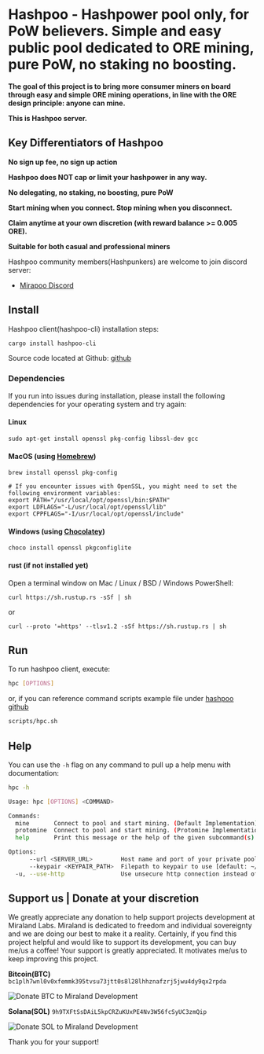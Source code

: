 # Hashpoo - Hashpower pool only, for PoW believers. Simple and easy public pool dedicated to ORE mining, pure PoW, no staking no boosting.

**The goal of this project is to bring more consumer miners on board through easy and simple ORE mining operations, in line with the ORE design principle: anyone can mine.**

**This is Hashpoo server.**

## Key Differentiators of Hashpoo

**No sign up fee, no sign up action**

**Hashpoo does NOT cap or limit your hashpower in any way.**

**No delegating, no staking, no boosting, pure PoW**

**Start mining when you connect. Stop mining when you disconnect.**

**Claim anytime at your own discretion (with reward balance >= 0.005 ORE).**

**Suitable for both casual and professional miners**

Hashpoo community members(Hashpunkers) are welcome to join discord server:

-   [Mirapoo Discord](https://discord.gg/YjQhWqxp7H)

## Install

Hashpoo client(hashpoo-cli) installation steps:

```sh
cargo install hashpoo-cli
```

Source code located at Github: [github](https://github.com/miraland-labs/hashpoo)

### Dependencies

If you run into issues during installation, please install the following dependencies for your operating system and try again:

#### Linux

```
sudo apt-get install openssl pkg-config libssl-dev gcc
```

#### MacOS (using [Homebrew](https://brew.sh/))

```
brew install openssl pkg-config

# If you encounter issues with OpenSSL, you might need to set the following environment variables:
export PATH="/usr/local/opt/openssl/bin:$PATH"
export LDFLAGS="-L/usr/local/opt/openssl/lib"
export CPPFLAGS="-I/usr/local/opt/openssl/include"
```

#### Windows (using [Chocolatey](https://chocolatey.org/))

```
choco install openssl pkgconfiglite
```

#### rust (if not installed yet)

Open a terminal window on Mac / Linux / BSD / Windows PowerShell:

```
curl https://sh.rustup.rs -sSf | sh
```

or

```
curl --proto '=https' --tlsv1.2 -sSf https://sh.rustup.rs | sh
```

## Run

To run hashpoo client, execute:

```sh
hpc [OPTIONS]
```

or, if you can reference command scripts example file under [hashpoo github](https://github.com/miraland-labs/hashpoo)

```sh
scripts/hpc.sh
```

## Help

You can use the `-h` flag on any command to pull up a help menu with documentation:

```sh
hpc -h

Usage: hpc [OPTIONS] <COMMAND>

Commands:
  mine       Connect to pool and start mining. (Default Implementation)
  protomine  Connect to pool and start mining. (Protomine Implementation)
  help       Print this message or the help of the given subcommand(s)

Options:
      --url <SERVER_URL>        Host name and port of your private pool server to connect to, it can also be your LAN ip address:port like: 172.xxx.xx.xxx:3000, 192.xxx.xx.xxx:3000 [default: orepool.miraland.io:3000]
      --keypair <KEYPAIR_PATH>  Filepath to keypair to use [default: ~/.config/solana/id.json]
  -u, --use-http                Use unsecure http connection instead of https.
```

## Support us | Donate at your discretion

We greatly appreciate any donation to help support projects development at Miraland Labs. Miraland is dedicated to freedom and individual sovereignty and we are doing our best to make it a reality.
Certainly, if you find this project helpful and would like to support its development, you can buy me/us a coffee!
Your support is greatly appreciated. It motivates me/us to keep improving this project.

**Bitcoin(BTC)**
`bc1plh7wnl0v0xfemmk395tvsu73jtt0s8l28lhhznafzrj5jwu4dy9qx2rpda`

![Donate BTC to Miraland Development](../donations/donate-btc-qr-code.png)

**Solana(SOL)**
`9h9TXFtSsDAiL5kpCRZuKUxPE4Nv3W56fcSyUC3zmQip`

![Donate SOL to Miraland Development](../donations/donate-sol-qr-code.png)

Thank you for your support!
